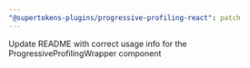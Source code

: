 ```yaml
---
"@supertokens-plugins/progressive-profiling-react": patch
---
```


Update README with correct usage info for the ProgressiveProfilingWrapper component

